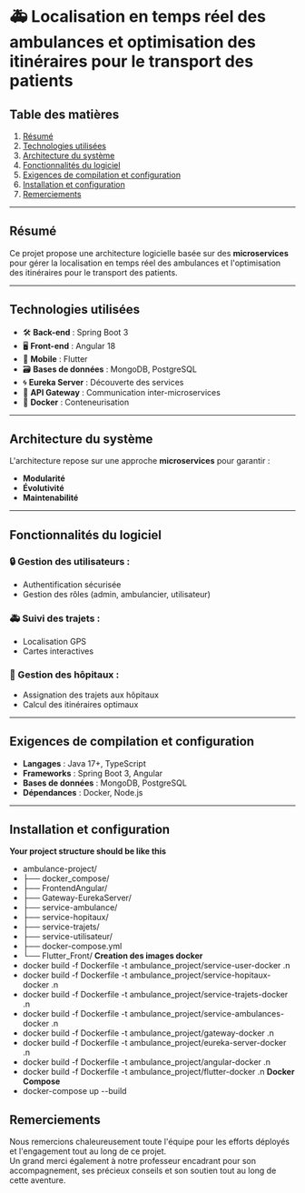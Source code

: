 # 🚑 Localisation en temps réel des ambulances et optimisation des itinéraires pour le transport des patients

## Table des matières
1. [Résumé](#résumé)
2. [Technologies utilisées](#technologies-utilisées)
3. [Architecture du système](#architecture-du-système)
4. [Fonctionnalités du logiciel](#fonctionnalités-du-logiciel)
5. [Exigences de compilation et configuration](#exigences-de-compilation-et-configuration)
6. [Installation et configuration](#installation-et-configuration)
7. [Remerciements](#remerciements)

---

## Résumé
Ce projet propose une architecture logicielle basée sur des **microservices** pour gérer la localisation en temps réel des ambulances et l'optimisation des itinéraires pour le transport des patients.  

---

## Technologies utilisées
- 🛠️ **Back-end** : Spring Boot 3  
- 🖥️ **Front-end** : Angular 18  
- 📱 **Mobile** : Flutter  
- 🗃️ **Bases de données** : MongoDB, PostgreSQL  
- 🌀 **Eureka Server** : Découverte des services  
- 🚪 **API Gateway** : Communication inter-microservices  
- 🐳 **Docker** : Conteneurisation  

---

## Architecture du système
L'architecture repose sur une approche **microservices** pour garantir :  
- **Modularité**  
- **Évolutivité**  
- **Maintenabilité**

---

## Fonctionnalités du logiciel
### 🔒 Gestion des utilisateurs :
- Authentification sécurisée
- Gestion des rôles (admin, ambulancier, utilisateur)

### 🚑 Suivi des trajets :
- Localisation GPS
- Cartes interactives

### 🏥 Gestion des hôpitaux :
- Assignation des trajets aux hôpitaux  
- Calcul des itinéraires optimaux  

---

## Exigences de compilation et configuration
- **Langages** : Java 17+, TypeScript  
- **Frameworks** : Spring Boot 3, Angular  
- **Bases de données** : MongoDB, PostgreSQL  
- **Dépendances** : Docker, Node.js  

---

## Installation et configuration

**Your project structure should be like this**
- ambulance-project/
- ├── docker_compose/
- ├── FrontendAngular/
- ├── Gateway-EurekaServer/
- ├── service-ambulance/
- ├── service-hopitaux/
- ├── service-trajets/
- ├── service-utilisateur/
- ├── docker-compose.yml
- └── Flutter_Front/
**Creation des images docker**
- docker build -f Dockerfile -t ambulance_project/service-user-docker .n
- docker build -f Dockerfile -t ambulance_project/service-hopitaux-docker .n
- docker build -f Dockerfile -t ambulance_project/service-trajets-docker .n
- docker build -f Dockerfile -t ambulance_project/service-ambulances-docker .n
- docker build -f Dockerfile -t ambulance_project/gateway-docker .n
- docker build -f Dockerfile -t ambulance_project/eureka-server-docker .n
- docker build -f Dockerfile -t ambulance_project/angular-docker .n
- docker build -f Dockerfile -t ambulance_project/flutter-docker .n
**Docker Compose**
- docker-compose up --build

## Remerciements

Nous remercions chaleureusement toute l'équipe pour les efforts déployés et l'engagement tout au long de ce projet.  
Un grand merci également à notre professeur encadrant pour son accompagnement, ses précieux conseils et son soutien tout au long de cette aventure.  

